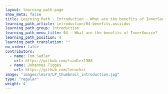 ```yaml
---
layout: learning-path-page
show_meta: false
title: Learning Path - Introduction - What are the benefits of InnerSource?
learning_path_article: introduction/04-benefits.asciidoc
learning_path_group: Introduction
learning_path_menu_title: 04 - What are the benefits of InnerSource?
learning_path_position: 4
learning_path_translation: ""
no_video: false
contributors:
  - name: Tom Sadler
    url: https://github.com/tsadler1988
  - name: Johannes Tigges
    url: https://github.com/lenucksi
image: "images/learn/LP_thumbnail_introduction.jpg"
type: "regular"
weight: 4
---
```

<!--- This file autogenerated from https://github.com/InnerSourceCommons/InnerSourceLearningPath/blob/master/scripts/generate_learning_path_markdown.js -->